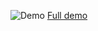 ![Demo](https://github.com/omarathon/rl-multi-agent-car-parking/blob/main/env-demo.gif)
[Full demo](https://youtu.be/xMCpVxDpogA)
